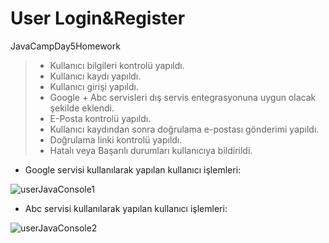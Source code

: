 # User Login&Register

JavaCampDay5Homework

> + Kullanıcı bilgileri kontrolü yapıldı.
> + Kullanıcı kaydı yapıldı. 
> + Kullanıcı girişi yapıldı.
> + Google + Abc servisleri dış servis entegrasyonuna uygun olacak şekilde eklendi.
> + E-Posta kontrolü yapıldı.
> + Kullanıcı kaydından sonra doğrulama e-postası gönderimi yapıldı.
> + Doğrulama linki kontrolü yapıldı.
> + Hatalı veya Başarılı durumları kullanıcıya bildirildi.

+ Google servisi kullanılarak yapılan kullanıcı işlemleri: 

![userJavaConsole1](https://user-images.githubusercontent.com/46132459/117471623-bbf44080-af60-11eb-89ee-10fa5206ab43.PNG)

+ Abc servisi kullanılarak yapılan kullanıcı işlemleri: 

![userJavaConsole2](https://user-images.githubusercontent.com/46132459/117471633-be569a80-af60-11eb-8f1b-cfc5ed27083e.PNG)
